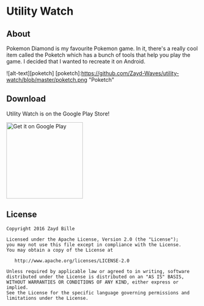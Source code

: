 # Utility Watch

## About
Pokemon Diamond is my favourite Pokemon game. In it, there's a really cool item called the Poketch which has a bunch of tools that help you play the game. I decided that I wanted to recreate it on Android.

![alt-text][poketch]
[poketch]:https://github.com/Zayd-Waves/utility-watch/blob/master/poketch.png "Poketch"

## Download 
Utility Watch is on the Google Play Store!

<a href='https://play.google.com/store/apps/details?id=me.zaydbille.utilitywatch&utm_source=global_co&utm_medium=prtnr&utm_content=Mar2515&utm_campaign=PartBadge&pcampaignid=MKT-Other-global-all-co-prtnr-py-PartBadge-Mar2515-1'><img alt='Get it on Google Play' src='https://play.google.com/intl/en_us/badges/images/generic/en_badge_web_generic.png' width='200'/></a>

## License
    Copyright 2016 Zayd Bille

    Licensed under the Apache License, Version 2.0 (the "License");
    you may not use this file except in compliance with the License.
    You may obtain a copy of the License at

       http://www.apache.org/licenses/LICENSE-2.0

    Unless required by applicable law or agreed to in writing, software
    distributed under the License is distributed on an "AS IS" BASIS,
    WITHOUT WARRANTIES OR CONDITIONS OF ANY KIND, either express or implied.
    See the License for the specific language governing permissions and
    limitations under the License.
